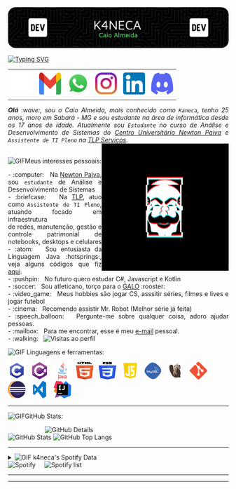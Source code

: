 <div>
<img align="center" alt="Header" src="https://github.com/k4neca/k4neca/blob/main/Img/header.png"/>
</div>
<br>
<div>
<a href="https://git.io/typing-svg"><img src="https://readme-typing-svg.demolab.com?font=Poetsen+One&size=80&pause=1000&color=F7F7F7&center=true&vCenter=true&random=false&width=1080&height=100&lines=BEM+VINDO+AO+MEU+GITHUB!" alt="Typing SVG" /></a>
</div>
<div align="center">
<table>
<tr>
 <td align="center" colspan="11"></td>
</tr> 
<tr>
<td><a href="https://github.com/k4neca" target="_blank"><img src="https://github.com/k4neca/k4neca/blob/main/Img/github2.png?raw=true" width="50px" height="50px"/></a>
</td>
<td><a href="mailto:caiocsa98@gmail.com" target="_blank"><img src="https://github.com/k4neca/k4neca/blob/main/Img/gmail3.png?raw=true" width="50px" height="50px"/></a>
</td>
<td><a href="https://wa.me/5531972127243" target="_blank"><img src="https://github.com/k4neca/k4neca/blob/main/Img/wpp2.png?raw=true" width="50px" height="50px"/></a>
</td>
<td><a href="https://www.instagram.com/caiocsalmeida/" target="_blank"><img src="https://github.com/k4neca/k4neca/blob/main/Img/insta2.png?raw=true" width="50px" height="50px"/></a>
</td>
<td><a href="https://www.linkedin.com/in/caiocsalmeida/" target="_blank"><img src="https://github.com/k4neca/k4neca/blob/main/Img/linkedin2.png?raw=true" width="50px" height="50px"/></a>
</td>
<td><a href="https://discordapp.com/users/313738529706344449" target="_blank"><img src="https://github.com/k4neca/k4neca/blob/main/Img/discord2.png?raw=true" width="50px" height="50px"/></a>
</td>
</tr>
<tr>
 <td align="center" colspan="11"></td>
</tr> 
</table>

</div>
<div align="justify">
<i><b>Olá</b> :wave:, sou o Caio Almeida, mais conhecido como <code>Kaneca</code>, tenho 25 anos, moro em Sabará - MG e sou estudante na área de informática desde os 17 anos de idade. Atualmente sou <code>Estudante</code> no curso de Análise e Desenvolvimento de Sistemas do <a href="https://newtonpaiva.br/" target="_blank">Centro Universitário Newton Paiva</a> e <code>Assistente de TI Pleno</code> na <a href="https://tlpservicos.com.br/">TLP Serviços</a>.</i>
</div>


<div>
<div>
<img align="right" alt="GIF" src="https://github.com/k4neca/k4neca/blob/main/Img/fsociety.gif?raw=true" width="290px" height="290px"/>
</div>
 
<br />

<img height="20" alt="GIF" src="https://github.com/joaopauloaramuni/joaopauloaramuni/blob/main/img/soulgem.gif?raw=true"/>Meus interesses pessoais:

<div align="justify">
<p> 
- :computer: &nbsp; Na <a href="https://newtonpaiva.br/" target="_blank">Newton Paiva</a>, sou <code>estudante</code> de Análise e Desenvolvimento de Sistemas<br />
- :briefcase: &nbsp; Na <a href="https://tlpservicos.com.br/" target="_blank">TLP</a>, atuo como <code>Assistente de TI Pleno</code>, atuando focado em infraestrutura<br> de redes, manutenção, gestão e controle patrimonial de notebooks, desktops e celulares <br />
- :atom: &nbsp; Sou entusiasta da Linguagem Java :hotsprings:, veja alguns códigos que fiz <a href="https://github.com/k4neca/Java" target="_blank">aqui</a>.<br />
- :pushpin: &nbsp; No futuro quero estudar C#, Javascript e Kotlin<br />
- :soccer: &nbsp; Sou atleticano, torço para o <a href="https://www.arenamrv.com.br/" target="_blank">GALO</a> :rooster:<br />
- :video_game: &nbsp; Meus hobbies são jogar CS, asssitir séries, filmes e lives e jogar futebol<br />
- :cinema: &nbsp; Recomendo assistir Mr. Robot (Melhor série já feita)<br />
- :speech_balloon: &nbsp; Pergunte-me sobre qualquer coisa, adoro ajudar pessoas.<br />
- :mailbox: &nbsp; Para me encontrar, esse é meu <a href="mailto:caiocsa98@gmail.com" target="_blank">e-mail</a> pessoal.<br />
- :walking: &nbsp; <img alt="Visitas ao perfil" src="https://komarev.com/ghpvc/?username=k4neca"/><br />
</p>
</div>
</div>


<div>

<img height="20" alt="GIF" src="https://github.com/joaopauloaramuni/joaopauloaramuni/blob/main/img/skills.gif?raw=true"/>&nbsp;Linguagens e ferramentas:
<tr>
<td><a href="https://www.open-std.org/jtc1/sc22/wg14/" target="_blank"><img width="40" height="40" src="https://github.com/k4neca/k4neca/blob/main/Img/c.png?raw=true"/></a></td>
&nbsp;  
<td><a href="https://docs.microsoft.com/pt-br/dotnet/csharp/" target="_blank"><img width="40" height="40" src="https://github.com/k4neca/k4neca/blob/main/Img/csharp.png?raw=true"/></a></td>
&nbsp; 
<td><a href="https://www.java.com/pt-BR/" target="_blank"><img width="40" height="40" src="https://github.com/k4neca/k4neca/blob/main/Img/java.png?raw=true"/></a></td>
&nbsp;  
<td><a href="https://www.w3schools.com/html/" target="_blank"><img width="40" height="40" src="https://github.com/k4neca/k4neca/blob/main/Img/html.svg?raw=true"/></a></td>
&nbsp; 
<td><a href="https://www.w3schools.com/css/" target="_blank"><img width="40" height="40" src="https://github.com/k4neca/k4neca/blob/main/Img/css.svg?raw=true"/></a></td>
&nbsp; 
<td><a href="https://www.w3schools.com/js/" target="_blank"><img width="40" height="40" src="https://github.com/k4neca/k4neca/blob/main/Img/js.png?raw=true"/></a></td>
&nbsp;  
<td><a href="https://www.mysql.com/" target="_blank"><img width="40" height="40" src="https://github.com/k4neca/k4neca/blob/main/Img/mysql.png?raw=true"/></a></td>
&nbsp; 
<td><a href="https://dbeaver.io/" target="_blank"><img width="40" height="40" src="https://github.com/k4neca/k4neca/blob/main/Img/dbeaver.png?raw=true"/></a></td>
&nbsp;   
<td><a href="https://git-scm.com/" target="_blank"><img width="40" height="40" src="https://github.com/k4neca/k4neca/blob/main/Img/git.png?raw=true"/></a></td>
&nbsp; 
<td><a href="https://www.eclipse.org/downloads/" target="_blank"><img width="40" height="40" src="https://github.com/k4neca/k4neca/blob/main/Img/eclipse.png?raw=true"/></a></td>
&nbsp; 
<td><a href="https://code.visualstudio.com/" target="_blank"><img width="40" height="40" src="https://github.com/k4neca/k4neca/blob/main/Img/vs.png?raw=true"/></a></td>
&nbsp;
<td><a href="https://www.jetbrains.com/idea/" target="_blank"><img width="40" height="40" src="https://github.com/k4neca/k4neca/blob/main/Img/intellij.png?raw=true"/></a></td>
&nbsp;
</tr>
</div>

-----


<img height="20" alt="GIF" src="https://github.com/joaopauloaramuni/joaopauloaramuni/blob/main/img/graphic.gif?raw=true"/>GitHub Stats:

<div>
<img align="right" alt="GitHub Details" width="420px" src="http://github-profile-summary-cards.vercel.app/api/cards/profile-details?username=k4neca&theme=github_dark"/>
<!--- <img alt="GitHub Commits" width="200px" src="http://github-profile-summary-cards.vercel.app/api/cards/productive-time?username=k4necai&theme=github_dark"/> -->
<img alt="GitHub Stats" width="200px" src="http://github-profile-summary-cards.vercel.app/api/cards/stats?username=k4neca&theme=github_dark"/>
<img alt="GitHub Top Langs" width="200px" src="http://github-profile-summary-cards.vercel.app/api/cards/repos-per-language?username=k4neca&theme=github_dark"/>
</div>

-----

<div>
<div>
<details>
<summary><img height="20" alt="GIF" src="https://github.com/joaopauloaramuni/joaopauloaramuni/blob/main/img/spotify.gif?raw=true"/> k4neca's Spotify Data</summary>
<img src="https://data-card-for-spotify.herokuapp.com/api/card?user_id=a53kz11wso6js9elyyf5y8uzg" alt="Data Card for Spotify">
</details>
</div>
<div>
<img alt="Spotify" width="200px" height="270px" src="https://spotify-github-profile.vercel.app/api/view?uid=22lih5eniohc7dawfxohlo7wy&cover_image=true&theme=default"/> &nbsp; &nbsp; 
<img alt="Spotify list" width="200px" height="270px" src="https://spotify-recently-played-readme.vercel.app/api?user=a53kz11wso6js9elyyf5y8uzg&count=10"/>
</div>
<div>

</div>
</div>

-----



-----
